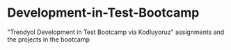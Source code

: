 # Development-in-Test-Bootcamp

"Trendyol Development in Test Bootcamp via Kodluyoruz" assignments and the projects in the bootcamp
